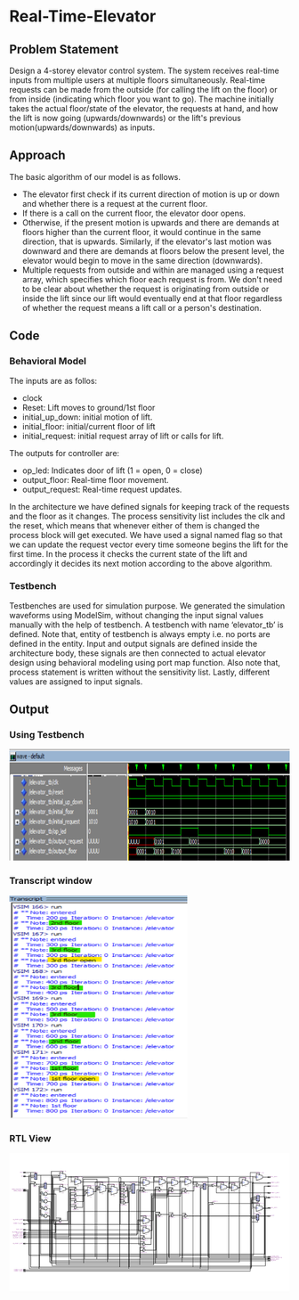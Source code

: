 # Real-Time-Elevator

## Problem Statement
Design a 4-storey elevator control system. The system receives real-time inputs from multiple users at multiple floors simultaneously. Real-time requests can be made from the outside (for calling the lift on the floor) or from inside (indicating which floor you want to go). The machine initially takes the actual floor/state of the elevator, the requests at hand, and how the lift is now going (upwards/downwards) or the lift's previous motion(upwards/downwards) as inputs.

## Approach
The basic algorithm of our model is as follows.
- The elevator first check if its current direction of motion is up or down and whether there is a request at the current floor.
- If there is a call on the current floor, the elevator door opens.
-  Otherwise, if the present motion is upwards and there are demands at floors higher than the current floor, it would continue in the same direction, that is upwards. Similarly, if the elevator's last motion was downward and there are demands at floors below the present level, the elevator would begin to move in the same direction (downwards).
- Multiple requests from outside and within are managed using a request array, which specifies which floor each request is from. We don't need to be clear about whether the request is originating from outside or inside the lift since our lift would eventually end at that floor regardless of whether the request means a lift call or a person's destination.

## Code
### Behavioral Model
The inputs are as follos:
- clock
- Reset: Lift moves to ground/1st floor
- initial_up_down: initial motion of lift.
- initial_floor: initial/current floor of lift
- initial_request: initial request array of lift or calls for lift.

The outputs for controller are:
- op_led: Indicates door of lift (1 = open, 0 = close)
- output_floor: Real-time floor movement.
- output_request: Real-time request updates.

In the architecture we have defined signals for keeping track of the requests and the floor as it changes. The process sensitivity list includes the clk and the reset, which means that whenever either of them is changed the process block will get executed. We have used a signal named flag so that we can update the request vector every time someone begins the lift for the first time. In the process it checks the current state of the lift and accordingly it decides its next motion according to the above algorithm.

### Testbench
Testbenches are used for simulation purpose. We generated the simulation waveforms using ModelSim, without changing the input signal values manually with the help of testbench. A testbench with name ‘elevator_tb’ is defined. Note that, entity of testbench is always empty i.e. no ports are defined in the entity. Input and output signals are defined inside the architecture body, these signals are then connected to actual elevator design using behavioral modeling using port map function.  Also note that, process statement is written without the sensitivity list. Lastly, different values are assigned to input signals.

## Output

### Using Testbench
<img src="https://github.com/Shrutii07/Real-Time-Elevator/blob/main/Results/elevator_tb.png" height="200" width="720">

### Transcript window
<img src="https://github.com/Shrutii07/Real-Time-Elevator/blob/main/Results/elevator_transcript.png" height="400" width="320">

### RTL View
<img src="https://github.com/Shrutii07/Real-Time-Elevator/blob/main/Results/RTL_elevator.png"   height="250" width = "720">


